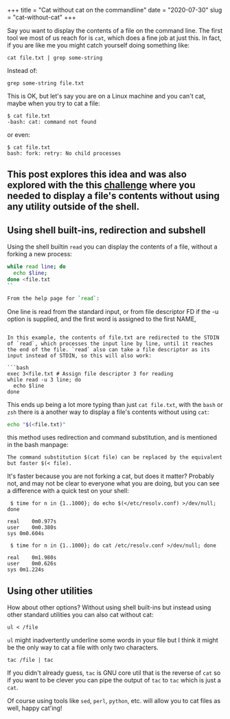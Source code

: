 +++
title = "Cat without cat on the commandline"
date = "2020-07-30"
slug = "cat-without-cat"
+++

Say you want to display the contents of a file on the command line. The first tool we most of us reach for is `cat`, which does a fine job at just this. In fact, if you are like me you might catch yourself doing something like:

```
cat file.txt | grep some-string
```

Instead of:

```
grep some-string file.txt
```

This is OK, but let's say you are on a Linux machine and you can't cat, maybe when you try to cat a file:
```
$ cat file.txt
-bash: cat: command not found
```

or even:

```
$ cat file.txt
bash: fork: retry: No child processes
```

This post explores this idea and was also explored with the this [challenge](https://oops.cmdchallenge.com/#/oops_print_file_contents) where you needed to display a file's contents without using any utility outside of the shell.
---

## Using shell built-ins, redirection and subshell

Using the shell builtin `read` you can display the contents of a file, without a forking a new process:

```bash
while read line; do
  echo $line;
done <file.txt
``

From the help page for `read`:

```
One line is read from the standard input, or from file descriptor FD if the
    -u option is supplied, and the first word is assigned to the first NAME,
```

In this example, the contents of file.txt are redirected to the STDIN of `read`, which processes the input line by line, until it reaches the end of the file. `read` also can take a file descriptor as its input instead of STDIN, so this will also work:

```bash
exec 3<file.txt # Assign file descriptor 3 for reading
while read -u 3 line; do
  echo $line
done
```

This ends up being a lot more typing than just `cat file.txt`, with the `bash` or `zsh` there is a another way to display a file's contents without using `cat`:

```bash
echo "$(<file.txt)"
```

this method uses redirection and command substitution, and is mentioned in the bash manpage:

```
The command substitution $(cat file) can be replaced by the equivalent but faster $(< file).
```

It's faster because you are not forking a cat, but does it matter? Probably not, and may not be clear to everyone what you are doing, but you can see a difference with a quick test on your shell:

```
 $ time for n in {1..1000}; do echo $(</etc/resolv.conf) >/dev/null; done

real	0m0.977s
user	0m0.380s
sys	0m0.604s
```

```
 $ time for n in {1..1000}; do cat /etc/resolv.conf >/dev/null; done

real	0m1.980s
user	0m0.626s
sys	0m1.224s
```

## Using other utilities

How about other options? Without using shell built-ins but instead using other standard utilities you can also cat without cat:

```
ul < /file
```

`ul` might inadvertently underline some words in your file but I think it might be the only way to cat a file with only two characters.

```
tac /file | tac

```

If you didn't already guess, `tac` is GNU core util that is the reverse of `cat` so if you want to be clever you can pipe the output of `tac` to `tac` which is just a `cat`.

Of course using tools like `sed`, `perl`, `python`, etc. will allow you to cat files as well, happy cat'ing!
